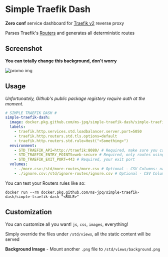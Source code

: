 # Simple Traefik Dash

**Zero conf** service dashboard for [Traefik v2](https://traefik.io/) reverse proxy

Parses Traefik's [Routers](https://docs.traefik.io/routing/overview/) and generates all deterministic routes

## Screenshot

**You can totally change this background, don't worry**

![promo img](https://raw.githubusercontent.com/ms-jpq/simple-traefik-dash/master/example/screenshot.png)

## Usage

_Unfortunately, Github's public package registery require auth at the moment._

```yml
# SIMPLE TRAEFIK DASH #
simple-traefik-dash:
  image: docker.pkg.github.com/ms-jpq/simple-traefik-dash/simple-traefik-dash
  labels:
    - traefik.http.services.std.loadbalancer.server.port=5050
    - traefik.http.routers.std.tls.options=default
    - traefik.http.routers.std.rule=Host("<Something>")
  environment:
    - STD_TRAEFIK_API=http://traefik:8080/ # Required, make sure you can actually talk to Traefik
    - STD_TRAEFIK_ENTRY_POINTS=web-secure # Required, only routes using entrypoints will be parsed
    - STD_TRAEFIK_EXIT_PORT=443 # Required, your exit port
  volumes:
    - ./more.csv:/std/more-routes/more.csv # Optional - CSV Columns: name, uri
    - ./ignore.csv:/std/ignore-routes/ignore.csv # Optional - CSV Column: name
```

You can test your Routers rules like so:

`docker run --rm docker.pkg.github.com/ms-jpq/simple-traefik-dash/simple-traefik-dash "<RULE>"`

## Customization

You can customize all you want! `js`, `css`, `images`, everything!

Simply override the files under `/std/views`, all the static content will be served

**Background Image** - Mount another `.png` file to `/std/views/background.png`

